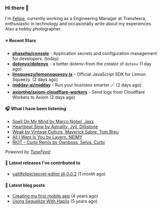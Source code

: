 ### Hi there 👋

I'm [Felipe](https://felipevm.com), currently working as a Engineering Manager at Transfeera, enthusiastic in technology and occasionally write about my experiences. Also a hobby photographer.

#### ⭐ Recent Stars
- **[phasehq/console](https://github.com/phasehq/console)** - Application secrets and configuration management for developers. (today)
- **[dotenvx/dotenvx](https://github.com/dotenvx/dotenvx)** - a better dotenv–from the creator of `dotenv` (1 day ago)
- **[lmsqueezy/lemonsqueezy.js](https://github.com/lmsqueezy/lemonsqueezy.js)** - Official JavaScript SDK for Lemon Squeezy. (2 days ago)
- **[midday-ai/midday](https://github.com/midday-ai/midday)** - Run your business smarter 🪄 (2 days ago)
- **[axiomhq/axiom-cloudflare-workers](https://github.com/axiomhq/axiom-cloudflare-workers)** - Send logs from Cloudflare Workers to Axiom (3 days ago)

#### 🎧 What I have been listening
- [Spell On My Mind by Marco Nobel, Jaxx](https://open.spotify.com/track/1q186VYzPpiNhFd8EylkWU)
- [Heartbeat Slow by Astrality, Jyll, Dillistone](https://open.spotify.com/track/4AEoF6pEqe4YTu2qMUERaT)
- [Weak by Vintage Culture, Maverick Sabre, Tom Breu](https://open.spotify.com/track/37uMiu52DbSIx3SJ3sGDow)
- [All I Want Is You by Lavern, NEIMY](https://open.spotify.com/track/5lebcpNhPX5sAPUjKyyYgY)
- [RIOT - Curbi Remix by Öwnboss, Selva, Curbi](https://open.spotify.com/track/141Wmp3tD5OEqY3PrfryWj)

_Powered by [TuneFeed](https://tunefeed.app?ref=valtlfelipe-gh-profile)_ 

#### 🚀 Latest releases I've contributed to


- [valtlfelipe/secret-editor @ 0.0.2](https://github.com/valtlfelipe/secret-editor/releases/tag/0.0.2) (1 month ago)

#### 📄 Latest blog posts
- [Creating my first mobile app](https://felipevm.com/posts/creating-my-first-mobile-app/) (4 years ago)
- [Using Sequelize With Hapijs](https://felipevm.com/posts/using-sequelize-with-hapijs/) (5 years ago)

